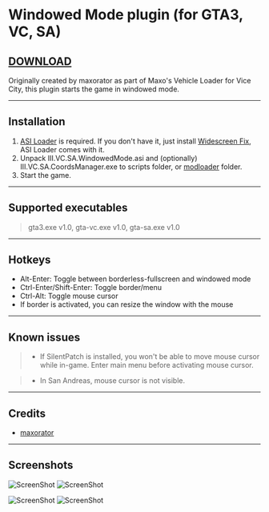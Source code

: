 # Windowed Mode plugin (for GTA3, VC, SA)
[DOWNLOAD](https://github.com/ThirteenAG/III.VC.SA.WindowedMode/releases/latest)
----
Originally created by maxorator as part of Maxo's Vehicle Loader for Vice City, this plugin starts the game in windowed mode.

----
## Installation
1. [ASI Loader](https://github.com/ThirteenAG/Ultimate-ASI-Loader/releases) is required. If you don't have it, just install [Widescreen Fix]([https://thirteenag.github.io/wfp#sec1](https://thirteenag.github.io/wfp#gta)), ASI Loader comes with it.
2. Unpack III.VC.SA.WindowedMode.asi and (optionally) III.VC.SA.CoordsManager.exe to scripts folder, or [modloader](https://github.com/thelink2012/modloader/releases) folder.
3. Start the game.

----
## Supported executables

>gta3.exe v1.0, gta-vc.exe v1.0, gta-sa.exe v1.0

----
## Hotkeys
* Alt-Enter: Toggle between borderless-fullscreen and windowed mode
* Ctrl-Enter/Shift-Enter: Toggle border/menu
* Ctrl-Alt: Toggle mouse cursor
* If border is activated, you can resize the window with the mouse

----
## Known issues

>* If SilentPatch is installed, you won't be able to move mouse cursor while in-game. Enter main menu before activating mouse cursor.

>* In San Andreas, mouse cursor is not visible.

----
## Credits
* [maxorator](http://gtaforums.com/topic/477801-maxos-vehicle-loader/)

----
## Screenshots
![ScreenShot](http://i.imgur.com/ApT8VH4m.jpg) ![ScreenShot](http://i.imgur.com/R3k5fPGm.jpg)

![ScreenShot](http://i.imgur.com/Q3GkXikm.jpg) ![ScreenShot](http://i.imgur.com/wHbbtM0m.jpg)

